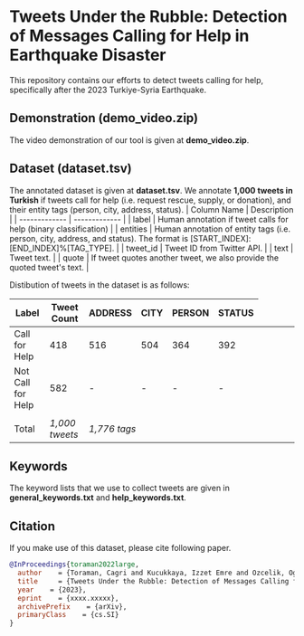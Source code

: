 # Tweets Under the Rubble: Detection of Messages Calling for Help in Earthquake Disaster

This repository contains our efforts to detect tweets calling for help, specifically after the 2023 Turkiye-Syria Earthquake. 

## Demonstration (demo_video.zip)
The video demonstration of our tool is given at **demo_video.zip**.

## Dataset (dataset.tsv)
The annotated dataset is given at **dataset.tsv**. We annotate **1,000 tweets in Turkish** if tweets call for help (i.e. request rescue, supply, or donation), and their entity tags (person, city, address, status).
| Column Name  | Description |
| ------------- | ------------- |
| label | Human annotation if tweet calls for help (binary classification) |
| entities | Human annotation of entity tags (i.e. person, city, address, and status). The format is [START_INDEX]:[END_INDEX]%[TAG_TYPE]. |
| tweet_id | Tweet ID from Twitter API. |
| text | Tweet text. |
| quote | If tweet quotes another tweet, we also provide the quoted tweet's text. |

Distibution of tweets in the dataset is as follows:

| Label | Tweet Count | ADDRESS | CITY | PERSON | STATUS |
|----------|----------|----------|----------|----------|----------|
| Call for Help | 418 | 516 | 504 | 364 | 392 |
| Not Call for Help | 582 | - | - | - | - |
||
| Total | *1,000 tweets* <td colspan=4>*1,776 tags*

## Keywords
The keyword lists that we use to collect tweets are given in **general_keywords.txt** and **help_keywords.txt**.

## Citation
If you make use of this dataset, please cite following paper.

```bibtex
@InProceedings{toraman2022large,
  author    = {Toraman, Cagri and Kucukkaya, Izzet Emre and Ozcelik, Oguzhan and Sahin, Umitcan},
  title     = {Tweets Under the Rubble: Detection of Messages Calling for Help in Earthquake Disaster},
  year    = {2023},
  eprint    = {xxxx.xxxxx},
  archivePrefix    = {arXiv},
  primaryClass    = {cs.SI}
}

```
